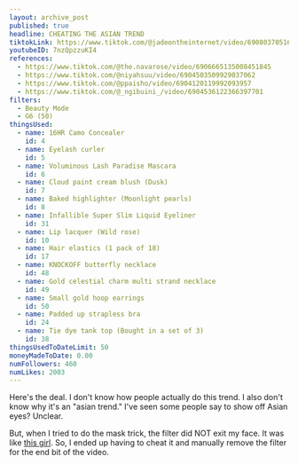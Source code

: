```yaml
---
layout: archive_post
published: true
headline: CHEATING THE ASIAN TREND
tiktokLink: https://www.tiktok.com/@jadeontheinternet/video/6908037051678067973
youtubeID: 7nzQpzzuKI4
references:
  - https://www.tiktok.com/@the.navarose/video/6906665135008451845
  - https://www.tiktok.com/@niyahsuu/video/6904503509929037062
  - https://www.tiktok.com/@ppaisho/video/6904120119992093957
  - https://www.tiktok.com/@_ngibuini_/video/6904536122366397701
filters:
  - Beauty Mode
  - G6 (50)
thingsUsed:
  - name: 16HR Camo Concealer
    id: 4
  - name: Eyelash curler
    id: 5
  - name: Voluminous Lash Paradise Mascara
    id: 6
  - name: Cloud paint cream blush (Dusk)
    id: 7
  - name: Baked highlighter (Moonlight pearls)
    id: 8
  - name: Infallible Super Slim Liquid Eyeliner
    id: 31
  - name: Lip lacquer (Wild rose)
    id: 10
  - name: Hair elastics (1 pack of 18)
    id: 17
  - name: KNOCKOFF butterfly necklace
    id: 48
  - name: Gold celestial charm multi strand necklace
    id: 49
  - name: Small gold hoop earrings
    id: 50
  - name: Padded up strapless bra
    id: 24
  - name: Tie dye tank top (Bought in a set of 3)
    id: 38
thingsUsedToDateLimit: 50
moneyMadeToDate: 0.00
numFollowers: 460
numLikes: 2003
---
```


Here's the deal. I don't know how people actually do this trend. I also don't know why it's an "asian trend." I've seen some people say to show off Asian eyes? Unclear.

But, when I tried to do the mask trick, the filter did NOT exit my face. It was like [this girl](https://www.tiktok.com/@r_oh_shni/video/6905069573972757765). So, I ended up having to cheat it and manually remove the filter for the end bit of the video.
